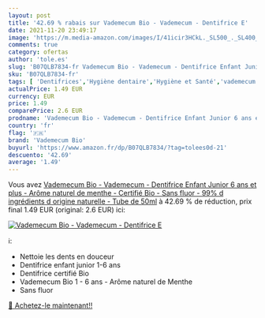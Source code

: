 ```yaml
---
layout: post
title: '42.69 % rabais sur Vademecum Bio - Vademecum - Dentifrice E'
date: 2021-11-20 23:49:17
image: 'https://m.media-amazon.com/images/I/41icir3HCkL._SL500_._SL400_.jpg'
comments: true
category: ofertas
author: 'tole.es'
slug: 'B07QLB7834-fr Vademecum Bio - Vademecum - Dentifrice Enfant Junior 6 ans...'
sku: 'B07QLB7834-fr'
tags: [ 'Dentifrices','Hygiène dentaire','Hygiène et Santé','vademecum bio', ]
actualPrice: 1.49 EUR
currency: EUR
price: 1.49
comparePrice: 2.6 EUR
prodname: 'Vademecum Bio - Vademecum - Dentifrice Enfant Junior 6 ans et plus - Arôme naturel de menthe - Certifié Bio - Sans fluor - 99% d ingrédients d origine naturelle - Tube de 50ml'
country: 'fr'
flag: '🇫🇷'
brand: 'Vademecum Bio'
buyurl: 'https://www.amazon.fr/dp/B07QLB7834/?tag=tolees0d-21'
descuento: '42.69'
average: '1.49'
---
```


Vous avez [Vademecum Bio - Vademecum - Dentifrice Enfant Junior 6 ans et plus - Arôme naturel de menthe - Certifié Bio - Sans fluor - 99% d ingrédients d origine naturelle - Tube de 50ml](https://www.amazon.fr/dp/B07QLB7834/?tag=tolees0d-21)  à  42.69 % de réduction, prix final  1.49 EUR (original: 2.6 EUR) ici:

[![Vademecum Bio - Vademecum - Dentifrice E](https://m.media-amazon.com/images/I/41icir3HCkL._SL500_._SL400_.jpg)](https://www.amazon.fr/dp/B07QLB7834/?tag=tolees0d-21)

ℹ️:

- Nettoie les dents en douceur
- Dentifrice enfant junior 1-6 ans
- Dentifrice certifié Bio
- Vademecum Bio 1 - 6 ans - Arôme naturel de Menthe
- Sans fluor

[🛒 Achetez-le maintenant!!](https://www.amazon.fr/dp/B07QLB7834/?tag=tolees0d-21)
